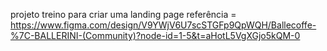 projeto treino para criar uma landing page
referência = https://www.figma.com/design/V9YWjV6U7scSTGFp9QpWQH/Ballecoffe-%7C-BALLERINI-(Community)?node-id=1-5&t=aHotL5VgXGjo5kQM-0
